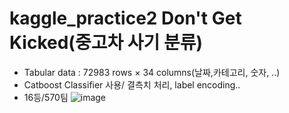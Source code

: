 # kaggle_practice2 Don't Get Kicked(중고차 사기 분류)
- Tabular data : 72983 rows × 34 columns(날짜,카테고리, 숫자, ..)
- Catboost Classifier 사용/ 결측치 처리, label encoding..
- 16등/570팀
![image](https://user-images.githubusercontent.com/121914727/229492667-1cbc3f84-8c2e-43f5-afc7-516bf8a81bfb.png)
